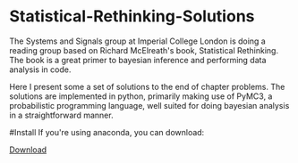 # Statistical-Rethinking-Solutions
The Systems and Signals group at Imperial College London is doing a reading group based on Richard McElreath's book, Statistical Rethinking. The book is a great primer to bayesian inference and performing data analysis in code.

Here I present some a set of solutions to the end of chapter problems. The solutions are implemented in python, primarily making use of PyMC3, a probabilistic programming language, well suited for doing bayesian analysis in a straightforward manner.

#Install
If you're using anaconda, you can download:

<a href="https://github.com/AidanMar/Statistical-Rethinking-Solutions/blob/main" download="Bayes.yml">Download</a>
